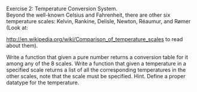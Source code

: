 Exercise 2: Temperature Conversion System.         
Beyond the well-known Celsius and Fahrenheit, there are other six temperature scales: Kelvin, Rankine, Delisle, Newton, Réaumur, and Rømer (Look at:
                                                   
http://en.wikipedia.org/wiki/Comparison_of_temperature_scales
to read about them).                               
                                                   
Write a function that given a pure number returns a conversion table for it among any of the 8 scales.
Write a function that given a temperature in a specified scale returns a list of all the corresponding temperatures in the other scales, note that the scale must be specified.
Hint. Define a proper datatype for the temperature.